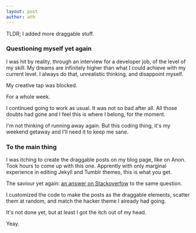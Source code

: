 ```yaml
---
layout: post
author: ath
---
```


TLDR; I added more draggable stuff.

### Questioning myself yet again

I was hit by reality, through an interview for a developer job, of the level of my skill. My dreams are infinitely higher than what I could achieve with my current level. I always do that, unrealistic thinking, and disappoint myself.

My creative tap was blocked.

For a whole week.

I continued going to work as usual. It was not so bad after all. All those doubts had gone and I feel this is where I belong, for the moment. 

I'm not thinking of running away again. But this coding thing, it's my weekend getaway and I'll need it to keep me sane.

### To the main thing

I was itching to create the draggable posts on my blog page, like on Anon. Took hours to come up with this one. Apprently with only marginal experience in editing Jekyll and Tumblr themes, this is what you get.

The saviour yet again: [an answer on Stackoverfow](https://stackoverflow.com/a/63857834/22305530) to the same question.

I customized the code to make the posts as the draggable elements, scatter them at random, and match the hacker theme I already had going.

It's not done yet, but at least I got the itch out of my head.

Yeay.